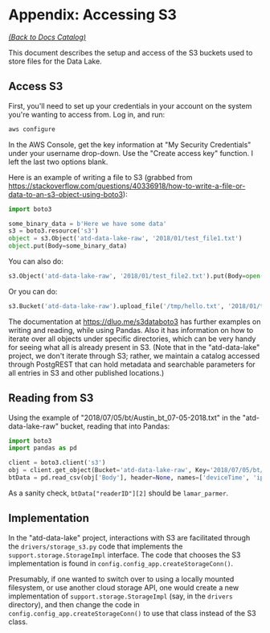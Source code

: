 # Appendix: Accessing S3

*[(Back to Docs Catalog)](index.md)*

This document describes the setup and access of the S3 buckets used to store files for the Data Lake.

## Access S3
First, you'll need to set up your credentials in your account on the system you're wanting to access from. Log in, and run:

```bash
aws configure
```

In the AWS Console, get the key information at "My Security Credentials" under your username drop-down. Use the "Create access key" function. I left the last two options blank.

Here is an example of writing a file to S3 (grabbed from https://stackoverflow.com/questions/40336918/how-to-write-a-file-or-data-to-an-s3-object-using-boto3):

```python
import boto3

some_binary_data = b'Here we have some data'
s3 = boto3.resource('s3')
object = s3.Object('atd-data-lake-raw', '2018/01/test_file1.txt')
object.put(Body=some_binary_data)
```

You can also do:

```python
s3.Object('atd-data-lake-raw', '2018/01/test_file2.txt').put(Body=open('/tmp/hello.txt', 'rb'))
```

Or you can do:

```python
s3.Bucket('atd-data-lake-raw').upload_file('/tmp/hello.txt', '2018/01/test_file3.txt')
```

The documentation at https://dluo.me/s3databoto3 has further examples on writing and reading, while using Pandas. Also it has information on how to iterate over all objects under specific directories, which can be very handy for seeing what all is already present in S3. (Note that in the "atd-data-lake" project, we don't iterate through S3; rather, we maintain a catalog accessed through PostgREST that can hold metadata and searchable parameters for all entries in S3 and other published locations.)

## Reading from S3
Using the example of "2018/07/05/bt/Austin_bt_07-05-2018.txt" in the "atd-data-lake-raw" bucket, reading that into Pandas:

```python
import boto3
import pandas as pd

client = boto3.client('s3')
obj = client.get_object(Bucket='atd-data-lake-raw', Key='2018/07/05/bt/Austin_bt_07-05-2018.txt')
btData = pd.read_csv(obj['Body'], header=None, names=['deviceTime', 'ipAddr', 'fieldTime', 'readerID', 'deviceAddr'])
```

As a sanity check, `btData["readerID"][2]` should be `lamar_parmer`.

## Implementation
In the "atd-data-lake" project, interactions with S3 are facilitated through the `drivers/storage_s3.py` code that implements the `support.storage.StorageImpl` interface. The code that chooses the S3 implementation is found in `config.config_app.createStorageConn()`.

Presumably, if one wanted to switch over to using a locally mounted filesystem, or use another cloud storage API, one would create a new implementation of `support.storage.StorageImpl` (say, in the `drivers` directory), and then change the code in `config.config_app.createStorageConn()` to use that class instead of the S3 class.
